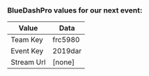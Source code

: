 ### BlueDashPro values for our next event:

| Value      | Data      |
|------------|-----------|
| Team Key   | frc5980   |
| Event Key  | 2019dar   |
| Stream Url | [none]    |